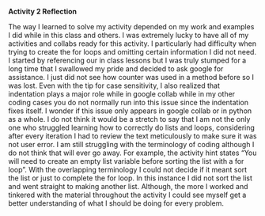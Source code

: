 **Activity 2 Reflection**

The way I learned to solve my activity depended on my work and examples I did while in this class and others. I was extremely lucky to have all of my activities and collabs ready for this activity. I particularly had difficulty when trying to create the for loops and omitting certain information I did not need. I started by referencing our in class lessons but I was truly stumped for a long time that I swallowed my pride and decided to ask google for assistance. I just did not see how counter was used in a method before so I was lost. Even with the tip for case sensitivity, I also realized that indentation plays a major role while in google collab while in my other coding cases you do not normally run into this issue since the indentation fixes itself. I wonder if this issue only appears in google collab or in python as a whole. I do not think it would be a stretch to say that I am not the only one who struggled learning how to correctly do lists and loops, considering after every iteration I had to review the text meticulously to make sure it was not user error. I am still struggling with the terminology of coding although I do not think that will ever go away. For example, the activity hint states “You will need to create an empty list variable before sorting the list with a for loop”. With the overlapping terminology I could not decide if it meant sort the list or just to complete the for loop. In this instance I did not sort the list and went straight to making another list. Although, the more I worked and tinkered with the material throughout the activity I could see myself get a better understanding of what I should be doing for every problem.